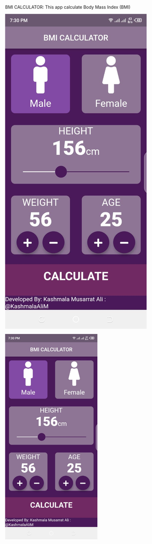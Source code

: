 BMI CALCULATOR:
This app calculate Body Mass Index (BMI)

![ABC](BMI_CALCULATOR_SCREENSHOTS/BMI1.jpg)

<img src="BMI_CALCULATOR_SCREENSHOTS/BMI1.jpg" width="300">

